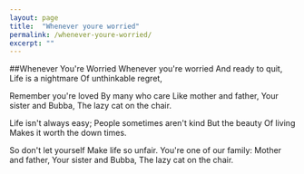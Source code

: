 ```yaml
---
layout: page
title:  "Whenever youre worried"
permalink: /whenever-youre-worried/
excerpt: ""
---
```


##Whenever You're Worried
Whenever you're worried
And ready to quit,
Life is a nightmare
Of unthinkable regret,

Remember you're loved
By many who care
Like mother and father,
Your sister and Bubba,
The lazy cat on the chair.

Life isn't always easy;
People sometimes aren't kind
But the beauty
Of living
Makes it worth the down times.

So don't let yourself
Make life so unfair.
You're one of our family:
Mother and father,
Your sister and Bubba,
The lazy cat on the chair.
